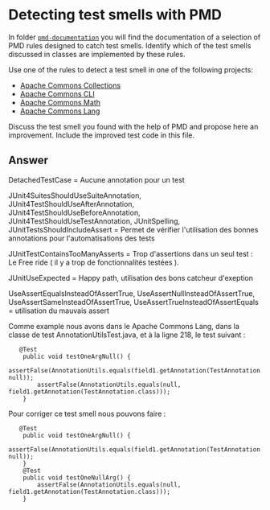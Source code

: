 # Detecting test smells with PMD

In folder [`pmd-documentation`](../pmd-documentation) you will find the documentation of a selection of PMD rules designed to catch test smells.
Identify which of the test smells discussed in classes are implemented by these rules.

Use one of the rules to detect a test smell in one of the following projects:

- [Apache Commons Collections](https://github.com/apache/commons-collections)
- [Apache Commons CLI](https://github.com/apache/commons-cli)
- [Apache Commons Math](https://github.com/apache/commons-math)
- [Apache Commons Lang](https://github.com/apache/commons-lang)

Discuss the test smell you found with the help of PMD and propose here an improvement.
Include the improved test code in this file.

## Answer

DetachedTestCase = Aucune annotation pour un test

JUnit4SuitesShouldUseSuiteAnnotation, JUnit4TestShouldUseAfterAnnotation, JUnit4TestShouldUseBeforeAnnotation, JUnit4TestShouldUseTestAnnotation, JUnitSpelling, JUnitTestsShouldIncludeAssert = Permet de vérifier l'utilisation des bonnes annotations pour l'automatisations des tests

JUnitTestContainsTooManyAsserts = Trop d'assertions dans un seul test : Le Free ride ( il y a trop de fonctionnalités testées ).

JUnitUseExpected = Happy path, utilisation des bons catcheur d'exeption

UseAssertEqualsInsteadOfAssertTrue, UseAssertNullInsteadOfAssertTrue, UseAssertSameInsteadOfAssertTrue, UseAssertTrueInsteadOfAssertEquals = utilisation du mauvais assert

Comme example nous avons dans le Apache Commons Lang, dans la classe de test AnnotationUtilsTest.java, et à la ligne 218, le test suivant :
```
   @Test
    public void testOneArgNull() {
        assertFalse(AnnotationUtils.equals(field1.getAnnotation(TestAnnotation.class), null));
        assertFalse(AnnotationUtils.equals(null, field1.getAnnotation(TestAnnotation.class)));
    }
```    
Pour corriger ce test smell nous pouvons faire :
```
   @Test
    public void testOneArgNull() {
        assertFalse(AnnotationUtils.equals(field1.getAnnotation(TestAnnotation.class), null));
    }
    @Test
    public void testOneNullArg() {
        assertFalse(AnnotationUtils.equals(null, field1.getAnnotation(TestAnnotation.class)));
    }
```

